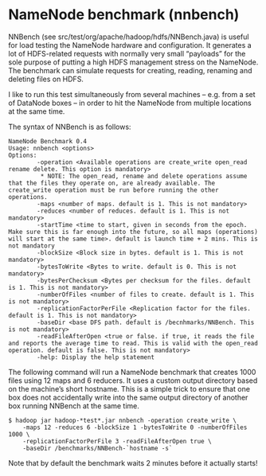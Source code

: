 # NameNode benchmark (nnbench)

NNBench (see src/test/org/apache/hadoop/hdfs/NNBench.java) is useful for load testing the NameNode hardware and configuration. It generates a lot of HDFS-related requests with normally very small “payloads” for the sole purpose of putting a high HDFS management stress on the NameNode. The benchmark can simulate requests for creating, reading, renaming and deleting files on HDFS.

I like to run this test simultaneously from several machines – e.g. from a set of DataNode boxes – in order to hit the NameNode from multiple locations at the same time.

The syntax of NNBench is as follows:

```
NameNode Benchmark 0.4
Usage: nnbench <options>
Options:
        -operation <Available operations are create_write open_read rename delete. This option is mandatory>
         * NOTE: The open_read, rename and delete operations assume that the files they operate on, are already available. The create_write operation must be run before running the other operations.
        -maps <number of maps. default is 1. This is not mandatory>
        -reduces <number of reduces. default is 1. This is not mandatory>
        -startTime <time to start, given in seconds from the epoch. Make sure this is far enough into the future, so all maps (operations) will start at the same time>. default is launch time + 2 mins. This is not mandatory
        -blockSize <Block size in bytes. default is 1. This is not mandatory>
        -bytesToWrite <Bytes to write. default is 0. This is not mandatory>
        -bytesPerChecksum <Bytes per checksum for the files. default is 1. This is not mandatory>
        -numberOfFiles <number of files to create. default is 1. This is not mandatory>
        -replicationFactorPerFile <Replication factor for the files. default is 1. This is not mandatory>
        -baseDir <base DFS path. default is /becnhmarks/NNBench. This is not mandatory>
        -readFileAfterOpen <true or false. if true, it reads the file and reports the average time to read. This is valid with the open_read operation. default is false. This is not mandatory>
        -help: Display the help statement
```

The following command will run a NameNode benchmark that creates 1000 files using 12 maps and 6 reducers. It uses a custom output directory based on the machine’s short hostname. This is a simple trick to ensure that one box does not accidentally write into the same output directory of another box running NNBench at the same time.

```
$ hadoop jar hadoop-*test*.jar nnbench -operation create_write \
    -maps 12 -reduces 6 -blockSize 1 -bytesToWrite 0 -numberOfFiles 1000 \
    -replicationFactorPerFile 3 -readFileAfterOpen true \
    -baseDir /benchmarks/NNBench-`hostname -s`
```

Note that by default the benchmark waits 2 minutes before it actually starts!

